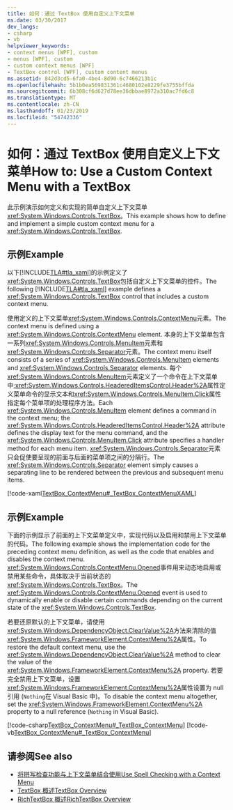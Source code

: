 ```yaml
---
title: 如何：通过 TextBox 使用自定义上下文菜单
ms.date: 03/30/2017
dev_langs:
- csharp
- vb
helpviewer_keywords:
- context menus [WPF], custom
- menus [WPF], custom
- custom context menus [WPF]
- TextBox control [WPF], custom content menus
ms.assetid: 842d3cd5-6fa0-4be4-8d90-6c7466213b1c
ms.openlocfilehash: 5b1b0ea569831361c4680102e8229fe3755bffda
ms.sourcegitcommit: 6b308cf6d627d78ee36dbbae8972a310ac7fd6c8
ms.translationtype: MT
ms.contentlocale: zh-CN
ms.lasthandoff: 01/23/2019
ms.locfileid: "54742336"
---
```

# <a name="how-to-use-a-custom-context-menu-with-a-textbox"></a><span data-ttu-id="f905f-102">如何：通过 TextBox 使用自定义上下文菜单</span><span class="sxs-lookup"><span data-stu-id="f905f-102">How to: Use a Custom Context Menu with a TextBox</span></span>
<span data-ttu-id="f905f-103">此示例演示如何定义和实现的简单自定义上下文菜单<xref:System.Windows.Controls.TextBox>。</span><span class="sxs-lookup"><span data-stu-id="f905f-103">This example shows how to define and implement a simple custom context menu for a <xref:System.Windows.Controls.TextBox>.</span></span>  
  
## <a name="example"></a><span data-ttu-id="f905f-104">示例</span><span class="sxs-lookup"><span data-stu-id="f905f-104">Example</span></span>  
 <span data-ttu-id="f905f-105">以下[!INCLUDE[TLA#tla_xaml](../../../../includes/tlasharptla-xaml-md.md)]的示例定义了<xref:System.Windows.Controls.TextBox>包括自定义上下文菜单的控件。</span><span class="sxs-lookup"><span data-stu-id="f905f-105">The following [!INCLUDE[TLA#tla_xaml](../../../../includes/tlasharptla-xaml-md.md)] example defines a <xref:System.Windows.Controls.TextBox> control that includes a custom context menu.</span></span>  
  
 <span data-ttu-id="f905f-106">使用定义的上下文菜单<xref:System.Windows.Controls.ContextMenu>元素。</span><span class="sxs-lookup"><span data-stu-id="f905f-106">The context menu is defined using a <xref:System.Windows.Controls.ContextMenu> element.</span></span>  <span data-ttu-id="f905f-107">本身的上下文菜单包含一系列<xref:System.Windows.Controls.MenuItem>元素和<xref:System.Windows.Controls.Separator>元素。</span><span class="sxs-lookup"><span data-stu-id="f905f-107">The context menu itself consists of a series of <xref:System.Windows.Controls.MenuItem> elements and <xref:System.Windows.Controls.Separator> elements.</span></span>  <span data-ttu-id="f905f-108">每个<xref:System.Windows.Controls.MenuItem>元素定义了一个命令在上下文菜单中;<xref:System.Windows.Controls.HeaderedItemsControl.Header%2A>属性定义菜单命令的显示文本和<xref:System.Windows.Controls.MenuItem.Click>属性指定每个菜单项的处理程序方法。</span><span class="sxs-lookup"><span data-stu-id="f905f-108">Each <xref:System.Windows.Controls.MenuItem> element defines a command in the context menu; the <xref:System.Windows.Controls.HeaderedItemsControl.Header%2A> attribute defines the display text for the menu command, and the <xref:System.Windows.Controls.MenuItem.Click> attribute specifies a handler method for each menu item.</span></span>  <span data-ttu-id="f905f-109"><xref:System.Windows.Controls.Separator>元素只会促使要呈现的前面与后面的菜单项之间的分隔行。</span><span class="sxs-lookup"><span data-stu-id="f905f-109">The <xref:System.Windows.Controls.Separator> element simply causes a separating line to be rendered between the previous and subsequent menu items.</span></span>  
  
 [!code-xaml[TextBox_ContextMenu#_TextBox_ContextMenuXAML](../../../../samples/snippets/csharp/VS_Snippets_Wpf/TextBox_ContextMenu/CSharp/Window1.xaml#_textbox_contextmenuxaml)]  
  
## <a name="example"></a><span data-ttu-id="f905f-110">示例</span><span class="sxs-lookup"><span data-stu-id="f905f-110">Example</span></span>  
 <span data-ttu-id="f905f-111">下面的示例显示了前面的上下文菜单定义中，实现代码以及启用和禁用上下文菜单的代码。</span><span class="sxs-lookup"><span data-stu-id="f905f-111">The following example shows the implementation code for the preceding context menu definition, as well as the code that enables and disables the context menu.</span></span>  <span data-ttu-id="f905f-112"><xref:System.Windows.Controls.ContextMenu.Opened>事件用来动态地启用或禁用某些命令，具体取决于当前状态的<xref:System.Windows.Controls.TextBox>。</span><span class="sxs-lookup"><span data-stu-id="f905f-112">The <xref:System.Windows.Controls.ContextMenu.Opened> event is used to dynamically enable or disable certain commands depending on the current state of the <xref:System.Windows.Controls.TextBox>.</span></span>  
  
 <span data-ttu-id="f905f-113">若要还原默认的上下文菜单，请使用<xref:System.Windows.DependencyObject.ClearValue%2A>方法来清除的值<xref:System.Windows.FrameworkElement.ContextMenu%2A>属性。</span><span class="sxs-lookup"><span data-stu-id="f905f-113">To restore the default context menu, use the <xref:System.Windows.DependencyObject.ClearValue%2A> method to clear the value of the <xref:System.Windows.FrameworkElement.ContextMenu%2A> property.</span></span>  <span data-ttu-id="f905f-114">若要完全禁用上下文菜单，设置<xref:System.Windows.FrameworkElement.ContextMenu%2A>属性设置为 null 引用 (`Nothing`在 Visual Basic 中)。</span><span class="sxs-lookup"><span data-stu-id="f905f-114">To disable the context menu altogether, set the <xref:System.Windows.FrameworkElement.ContextMenu%2A> property to a null reference (`Nothing` in Visual Basic).</span></span>  
  
 [!code-csharp[TextBox_ContextMenu#_TextBox_ContextMenu](../../../../samples/snippets/csharp/VS_Snippets_Wpf/TextBox_ContextMenu/CSharp/Window1.xaml.cs#_textbox_contextmenu)]
 [!code-vb[TextBox_ContextMenu#_TextBox_ContextMenu](../../../../samples/snippets/visualbasic/VS_Snippets_Wpf/TextBox_ContextMenu/VisualBasic/Window1.xaml.vb#_textbox_contextmenu)]  
  
## <a name="see-also"></a><span data-ttu-id="f905f-115">请参阅</span><span class="sxs-lookup"><span data-stu-id="f905f-115">See also</span></span>
- [<span data-ttu-id="f905f-116">将拼写检查功能与上下文菜单结合使用</span><span class="sxs-lookup"><span data-stu-id="f905f-116">Use Spell Checking with a Context Menu</span></span>](../../../../docs/framework/wpf/controls/how-to-use-spell-checking-with-a-context-menu.md)
- [<span data-ttu-id="f905f-117">TextBox 概述</span><span class="sxs-lookup"><span data-stu-id="f905f-117">TextBox Overview</span></span>](../../../../docs/framework/wpf/controls/textbox-overview.md)
- [<span data-ttu-id="f905f-118">RichTextBox 概述</span><span class="sxs-lookup"><span data-stu-id="f905f-118">RichTextBox Overview</span></span>](../../../../docs/framework/wpf/controls/richtextbox-overview.md)
